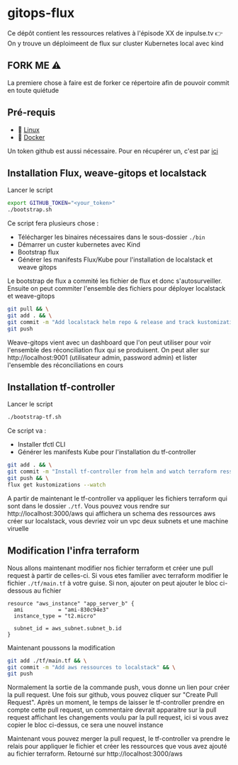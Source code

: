 # gitops-flux

Ce dépôt contient les ressources relatives à l'épisode XX de inpulse.tv 👉 
On y trouve un déploimeent de flux sur cluster Kubernetes local avec kind

## FORK ME ⚠️

La premiere chose à faire est de forker ce répertoire afin de pouvoir commit en toute quiétude

## Pré-requis 

* 🐧 [Linux]()
* 🐋 [Docker](https://docs.docker.com/get-docker/)

Un token github est aussi nécessaire. Pour en récupérer un, c'est par [ici](https://docs.github.com/en/authentication/keeping-your-account-and-data-secure/managing-your-personal-access-tokens)


## Installation Flux, weave-gitops et localstack 

Lancer le script
``` bash
export GITHUB_TOKEN="<your_token>"
./bootstrap.sh
```
Ce script fera plusieurs chose :
* Télécharger les binaires nécessaires dans le sous-dossier `./bin`
* Démarrer un custer kubernetes avec Kind
* Bootstrap flux
* Générer les manifests Flux/Kube pour l'installation de localstack et weave gitops

Le bootstrap de flux a commité les fichier de flux et donc s'autosurveiller. Ensuite on peut commiter l'ensemble des fichiers pour déployer localstack et weave-gitops

```bash 
git pull && \
git add . && \
git commit -m "Add localstack helm repo & release and track kustomization file under apps folder" && \
git push
```

Weave-gitops vient avec un dashboard que l'on peut utiliser pour voir l'ensemble des réconciliation flux qui se produisent. On peut aller sur http://localhost:9001 (utilisateur admin, password admin) et lister l'ensemble des réconciliations en cours

## Installation tf-controller

Lancer le script
``` bash
./bootstrap-tf.sh
```
Ce script va :
* Installer tfctl CLI
* Générer les manifests Kube pour l'installation du tf-controller

``` bash
git add . && \
git commit -m "Install tf-controller from helm and watch terraform ressources" && \
git push && \
flux get kustomizations --watch
```

A partir de maintenant le tf-controller va appliquer les fichiers terraform qui sont dans le dossier `./tf`. Vous pouvez vous rendre sur http://localhost:3000/aws qui affichera un schema des ressources aws créer sur localstack, vous devriez voir un vpc deux subnets et une machine viruelle

## Modification l'infra terraform

Nous allons maintenant modifier nos fichier terraform et créer une pull request à partir de celles-ci. Si vous etes familier avec terraform modifier le fichier `./tf/main.tf` à votre guise. Si non, ajouter on peut ajouter le bloc ci-dessous au fichier  

``` 
resource "aws_instance" "app_server_b" {
  ami           = "ami-830c94e3"
  instance_type = "t2.micro"

  subnet_id = aws_subnet.subnet_b.id
}
```
Maintenant poussons la modification 

``` bash
git add ./tf/main.tf && \
git commit -m "Add aws ressources to localstack" && \
git push
```

Normalement la sortie de la commande push, vous donne un lien pour créer la pull request. Une fois sur github, vous pouvez cliquer sur "Create Pull Request". Après un moment, le temps de laisser le tf-controller prendre en compte cette pull request, un commentaire devrait apparaitre sur la pull request affichant les changements voulu par la pull request, ici si vous avez copier le bloc ci-dessus, ce sera une nouvel instance

Maintenant vous pouvez merger la pull request, le tf-controller va prendre le relais pour appliquer le fichier et créer les ressources que vous avez ajouté au fichier terraform. Retourné sur http://localhost:3000/aws